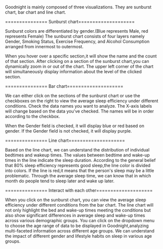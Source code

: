 
Goodnight is mainly composed of three visualizations.
They are sunburst chart, bar chart and line chart.

=============== Sunburst chart====================

Sunburst colors are differentiated by gender.(Blue represents Male, red represents Female)
The sunburst chart consists of four layers namely Gender, Smoking Status, Exercise Frequency, and Alcohol Consumption arranged from innermost to outermost.

When you hover over a specific section,it will show the name and the count of that section.
After clicking on a section of the sunburst chart,you can dynamically zoom in or out of the chart.
The upper left corner of the chart will simultaneously display information about the level of the clicked section.


=============== Bar chart====================

We can either click on the sections of the sunburst chart or use the checkboxes on the right to view the average sleep efficiency under different conditions.
Check the data names you want to analyze.
The X-axis labels will change based on the data you've checked.
The names will be in order according to the checkbox.

When the Gender field is checked, it will display blue or red based on gender.
If the Gender field is not checked, it will display purple.

=============== Line chart====================

Based on the line chart, we can understand the distribution of individual bedtimes and wakeup times.
The values between bedtime and wake-up times in the line indicate the sleep duration.
According to the general belief that 80% sleep efficiency represents good sleep,the line color is divided into colors.
If the line is red,it means that the person's sleep may be a little problematic.
Through the average sleep time, we can know that in which month do people tend to sleep later and wake up later.


=============== Interact with each other====================

When you click on the sunburst chart, you can view the average sleep efficiency under different conditions from the bar chart.
The line chart will not only highlight the bed and wake-up times meeting the conditions 
but also show significant differences in average sleep and wake-up times across various demographic groups.
You can click on the dropdown menu to choose the age range of data to be displayed in Goodnight,analyzing multi-faceted information across different age groups.
We can understand the impact of different gender and lifestyle habits on sleep in various age groups.


